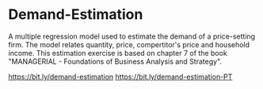 # Demand-Estimation
A multiple regression model used to estimate the demand of a price-setting firm.
The model relates quantity, price, compertitor's price and household income.
This estimation exercise is based on chapter 7 of the book "MANAGERIAL - Foundations of Business Analysis and Strategy".

https://bit.ly/demand-estimation
https://bit.ly/demand-estimation-PT
